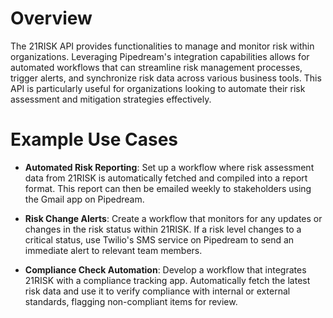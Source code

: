 # Overview

The 21RISK API provides functionalities to manage and monitor risk within organizations. Leveraging Pipedream's integration capabilities allows for automated workflows that can streamline risk management processes, trigger alerts, and synchronize risk data across various business tools. This API is particularly useful for organizations looking to automate their risk assessment and mitigation strategies effectively.

# Example Use Cases

- **Automated Risk Reporting**: Set up a workflow where risk assessment data from 21RISK is automatically fetched and compiled into a report format. This report can then be emailed weekly to stakeholders using the Gmail app on Pipedream.

- **Risk Change Alerts**: Create a workflow that monitors for any updates or changes in the risk status within 21RISK. If a risk level changes to a critical status, use Twilio's SMS service on Pipedream to send an immediate alert to relevant team members.

- **Compliance Check Automation**: Develop a workflow that integrates 21RISK with a compliance tracking app. Automatically fetch the latest risk data and use it to verify compliance with internal or external standards, flagging non-compliant items for review.
